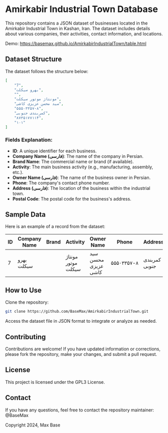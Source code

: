 # Amirkabir Industrial Town Database

This repository contains a JSON dataset of businesses located in the Amirkabir Industrial Town in Kashan, Iran. The dataset includes details about various companies, their activities, contact information, and locations.

Demo: https://basemax.github.io/AmirkabirIndustrialTown/table.html

## Dataset Structure

The dataset follows the structure below:

```json
[
    "7",
    "بهرو سیکلت",
    "",
    "مونتاژ موتور سیکلت",
    "سید محسن عزیزی کاشی",
    "۵۵۵۰۳۳۵۷-۸",
    "کمربندی جنوبی",
    "۸۷۳۵۱۷۷۱۱۴",
    "۱۰۱"
]
```

### Fields Explanation:

- **ID**: A unique identifier for each business.
- **Company Name (فارسی)**: The name of the company in Persian.
- **Brand Name**: The commercial name or brand (if available).
- **Activity**: The main business activity (e.g., manufacturing, assembly, etc.).
- **Owner Name (فارسی)**: The name of the business owner in Persian.
- **Phone**: The company's contact phone number.
- **Address (فارسی)**: The location of the business within the industrial town.
- **Postal Code**: The postal code for the business's address.

## Sample Data

Here is an example of a record from the dataset:

| ID  | Company Name      | Brand | Activity               | Owner Name              | Phone          | Address       | Postal Code  |
|-----|-------------------|-------|------------------------|-------------------------|----------------|---------------|--------------|
| 7   | بهرو سیکلت        |       | مونتاژ موتور سیکلت    | سید محسن عزیزی کاشی    | ۵۵۵۰۳۳۵۷-۸     | کمربندی جنوبی | ۸۷۳۵۱۷۷۱۱۴ |
## How to Use

Clone the repository:

```bash
git clone https://github.com/BaseMax/AmirkabirIndustrialTown.git
```

Access the dataset file in JSON format to integrate or analyze as needed.

## Contributing

Contributions are welcome! If you have updated information or corrections, please fork the repository, make your changes, and submit a pull request.

## License

This project is licensed under the GPL3 License.

## Contact

If you have any questions, feel free to contact the repository maintainer: @BaseMax

Copyright 2024, Max Base
